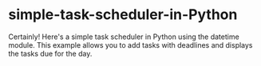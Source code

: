 # simple-task-scheduler-in-Python
Certainly! Here's a simple task scheduler in Python using the datetime module. This example allows you to add tasks with deadlines and displays the tasks due for the day. 
